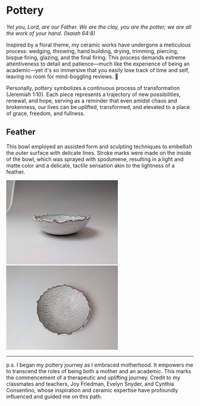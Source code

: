 # Pottery
<i> Yet you, Lord, are our Father. We are the clay, you are the potter; we are all the work of your hand. (Isaiah 64:8) </i>

Inspired by a floral theme, my ceramic works have undergone a meticulous process: wedging, throwing, hand building, drying, trimming, piercing, bisque firing, glazing, and the final firing. This process demands extreme attentiveness to detail and patience—much like the experience of being an academic—yet it's so immersive that you easily lose track of time and self, leaving no room for mind-boggling reviews. 🙂

Personally, pottery symbolizes a continuous process of transformation (Jeremiah 1:10). Each piece represents a trajectory of new possibilities, renewal, and hope, serving as a reminder that even amidst chaos and brokenness, our lives can be uplifted, transformed, and elevated to a place of grace, freedom, and fullness. 

## Feather 
This bowl employed an assisted form and sculpting techniques to embellish the outer surface with delicate lines. Stroke marks were made on the inside of the bowl, which was sprayed with spodumene, resulting in a light and matte color and a delicate, tactile sensation akin to the lightness of a feather.

<p float="left">
  <img src="feather1.jpg" width="300" />
  <img src="feather3.jpg" width="300" /> 
</p>


---


p.s. I began my pottery journey as I embraced motherhood. It empowers me to transcend the roles of being both a mother and an academic. This marks the commencement of a therapeutic and uplifting journey. Credit to my classmates and teachers, Joy Friedman, Evelyn Snyder, and Cynthia Consentino, whose inspiration and ceramic expertise have profoundly influenced and guided me on this path.
